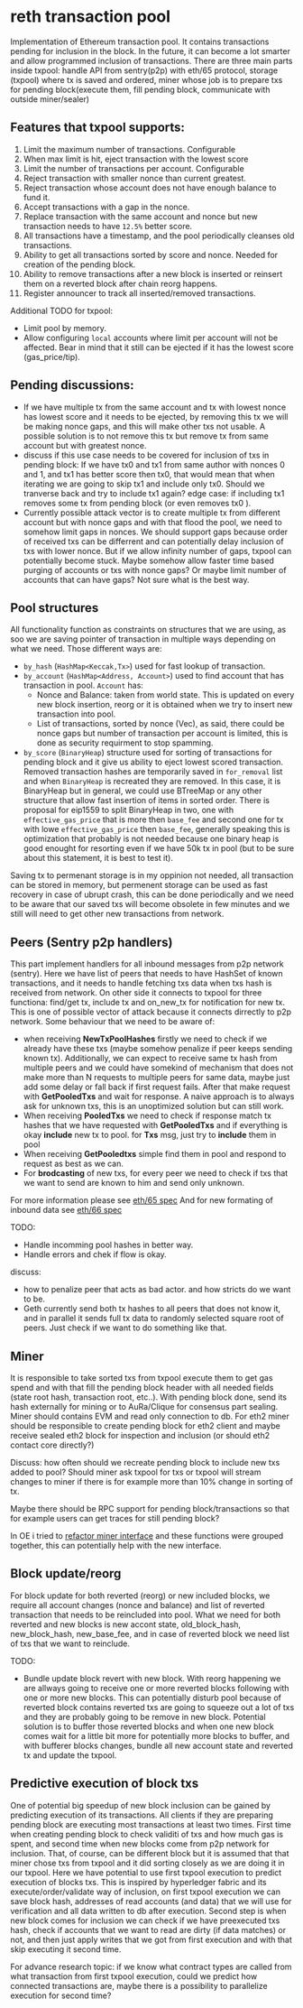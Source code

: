 # reth transaction pool

Implementation of Ethereum transaction pool. It contains transactions pending for inclusion in the block. In the future, it can become a lot smarter and allow programmed inclusion of transactions. There are three main parts inside txpool: handle API from sentry(p2p) with eth/65 protocol, storage (txpool) where tx is saved and ordered, miner whose job is to prepare txs for pending block(execute them, fill pending block, communicate with outside miner/sealer)

## Features that txpool supports:
1. Limit the maximum number of transactions. Configurable
2. When max limit is hit, eject transaction with the lowest score  
3. Limit the number of transactions per account. Configurable
4. Reject transaction with smaller nonce than current greatest.
5. Reject transaction whose account does not have enough balance to fund it.
6. Accept transactions with a gap in the nonce.
7. Replace transaction with the same account and nonce but new transaction needs to have `12.5%` better score.
8. All transactions have a timestamp, and the pool periodically cleanses old transactions.
9. Ability to get all transactions sorted by score and nonce. Needed for creation of the pending block.
10. Ability to remove transactions after a new block is inserted or reinsert them on a reverted block after chain reorg happens.
11. Register announcer to track all inserted/removed transactions.

Additional TODO for txpool:
* Limit pool by memory.
* Allow configuring `local` accounts where limit per account will not be affected. Bear in mind that it still can be ejected if it has the lowest score (gas_price/tip).

## Pending discussions:
* If we have multiple tx from the same account and tx with lowest nonce has lowest score and it needs to be ejected, by removing this tx we will be making nonce gaps, and this will make other txs not usable. A possible solution is to not remove this tx but remove tx from same account but with greatest nonce.
*  discuss if this use case needs to be covered for inclusion of txs in pending block: If we have tx0 and tx1 from same author with nonces 0 and 1, and tx1 has better score then tx0, that would mean that when iterating we are going to skip tx1 and include only tx0. Should we tranverse back and try to include tx1 again? edge case: if including tx1 removes some tx from pending block (or even removes tx0 ).
* Currently possible attack vector is to create multiple tx from different account but with nonce gaps and with that flood the pool, we need to somehow limit gaps in nonces. We should support gaps because order of received txs can be differrent and can potentially delay inclusion of txs with lower nonce. But if we allow infinity number of gaps, txpool can potentially become stuck. Maybe somehow allow faster time based purging of accounts or txs with nonce gaps? Or maybe limit number of accounts that can have gaps? Not sure what is the best way.

## Pool structures
All functionality function as constraints on structures that we are using, as soo we are saving pointer of transaction in multiple ways depending on what we need. Those different ways are:
* `by_hash` (`HashMap<Keccak,Tx>`) used for fast lookup of transaction.
* `by_account` (`HashMap<Address, Account>`) used to find account that has transaction in pool. `Account` has:
    * Nonce and Balance: taken from world state. This is updated on every new block insertion, reorg or it is obtained when we try to insert new transaction into pool.
    * List of transactions, sorted by nonce (Vec<Tx>), as said, there could be nonce gaps but number of transaction per account is limited, this is done as security requirment to stop spamming. 
* `by_score` (`BinaryHeap`) structure used for sorting of transactions for pending block and it give us ability to eject lowest scored transaction. Removed transaction hashes are temporarily saved in `for_removal` list and when `BinaryHeap` is recreated they are removed. In this case, it is BinaryHeap but in general, we could use BTreeMap or any other structure that allow fast insertion of items in sorted order. There is proposal for eip1559 to split BinaryHeap in two, one with `effective_gas_price` that is more then `base_fee` and second one for tx with lowe `effective_gas_price` then `base_fee`, generally speaking this is optimization that probably is not needed because one binary heap is good enought for resorting even if we have 50k tx in pool (but to be sure about this statement, it is best to test it).

Saving tx to permenant storage is in my oppinion not needed, all transaction can be stored in memory, but permenent storage can be used as fast recovery in case of ubrupt crash, this can be done periodically and we need to be aware that our saved txs will become obsolete in few minutes and we still will need to get other new transactions from network.

## Peers (Sentry p2p handlers)
This part implement handlers for all inbound messages from p2p network (sentry). Here we have list of peers that needs to have HashSet of known transactions, and it needs to handle fetching txs data when txs hash is received from network. On other side it connects to txpool for three functiona: find/get tx, include tx and on_new_tx for notification for new tx. This is one of possible vector of attack because it connects dirrectly to p2p network. Some behaviour that we need to be aware of:
* when receiving **NewTxPoolHashes** firstly we need to check if we already have these txs (maybe somehow penalize if peer keeps sending known tx). Additionally, we can expect to receive same tx hash from multiple peers and we could have somekind of mechanism that does not make more than N requests to multiple peers for same data, maybe just add some delay or fall back if first request fails. After that make request with **GetPooledTxs** and wait for response. A naive approach is to always ask for unknown txs, this is an unoptimized solution but can still work.
* When receiving **PooledTxs** we need to check if response match tx hashes that we have requested with **GetPooledTxs** and if everything is okay **include** new tx to pool. for **Txs** msg, just try to **include** them in pool
* When receiving **GetPooledtxs** simple find them in pool and respond to request as best as we can.
* For **brodcasting** of new txs, for every peer we need to check if txs that we want to send are known to him and send only unknown.

For more information please see [eth/65 spec](https://eips.ethereum.org/EIPS/eip-2464)
And for new formating of inbound data see [eth/66 spec](https://eips.ethereum.org/EIPS/eip-2481)

TODO:
* Handle incomming pool hashes in better way.
* Handle errors and chek if flow is okay.

discuss:
* how to penalize peer that acts as bad actor. and how stricts do we want to be.
* Geth currently send both tx hashes to all peers that does not know it, and in parallel it sends full tx data to randomly selected square root of peers. Just check if we want to do something like that.

## Miner
It is responsible to take sorted txs from txpool execute them to get gas spend and with that fill the pending block header with all needed fields (state root hash, transaction root, etc..). With pending block done, send its hash externally for mining or to AuRa/Clique for consensus part sealing. Miner should contains EVM and read only connection to db. For eth2 miner should be responsible to create pending block for eth2 client and maybe receive sealed eth2 block for inspection and inclusion (or should eth2 contact core directly?)

Discuss: how often should we recreate pending block to include new txs added to pool? Should miner ask txpool for txs or txpool will stream changes to miner if there is for example more than 10% change in sorting of tx.

Maybe there should be RPC support for pending block/transactions so that for example users can get traces for still pending block?

In OE i tried to [refactor miner interface](https://github.com/openethereum/openethereum/blob/e07875006a30020c0323ffdf4d21bab786bbed52/crates/ethcore/src/miner/mod.rs#L69-L143) and these functions were grouped together, this can potentially help with the new interface. 
## Block update/reorg
For block update for both reverted (reorg) or new included blocks, we require all account changes (nonce and balance) and list of reverted transaction that needs to be reincluded into pool. What we need for both reverted and new blocks is new accont state, old_block_hash, new_block_hash, new_base_fee, and in case of reverted block we need list of txs that we want to reinclude.

TODO:
* Bundle update block revert with new block. With reorg happening we are allways going to receive one or more reverted blocks following with one or more new blocks. This can potentially disturb pool because of reverted block contains reverted txs are going to squeeze out a lot of txs and they are probably going to be remove in new block. Potential solution is to buffer those reverted blocks and when one new block comes wait for a little bit more for potentially more blocks to buffer, and with bufferer blocks changes, bundle all new account state and reverted tx and update the txpool.

## Predictive execution of block txs
One of potential big speedup of new block inclusion can be gained by predicting execution of its transactions. All clients if they are preparing pending block are executing most transactions at least two times. First time when creating pending block to check validiti of txs and how much gas is spent, and second time when new blocks come from p2p network for inclusion. That, of course, can be different block but it is assumed that that miner chose txs from txpool and it did sorting closely as we are doing it in our txpool. Here we have potential to use first txpool execution to predict execution of blocks txs. This is inspired by hyperledger fabric and its execute/order/validate way of inclusion, on first txpool execution we can save block hash, addresses of read accounts (and data) that we will use for verification and all data written to db after execution. Second step is when new block comes for inclusion we can check if we have preexecuted txs hash, check if accounts that we want to read are dirty (if data matches) or not, and then just apply writes that we got from first execution and with that skip executing it second time.

For advance research topic: if we know what contract types are called from what transaction from first txpool execution, could we predict how connected transactions are, maybe there is a possibility to parallelize execution for second time?